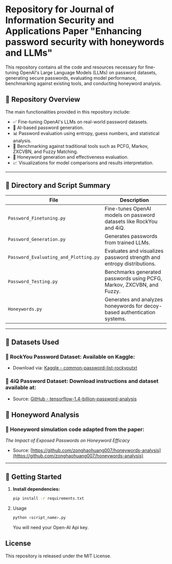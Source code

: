 # Repository for Journal of Information Security and Applications Paper "Enhancing password security with honeywords and LLMs"

This repository contains all the code and resources necessary for fine-tuning OpenAI's Large Language Models (LLMs) on password datasets, generating secure passwords, evaluating model performance, benchmarking against existing tools, and conducting honeyword analysis.


## 📌 Repository Overview

The main functionalities provided in this repository include:

- ✅ Fine-tuning OpenAI's LLMs on real-world password datasets.
- 🔐 AI-based password generation.
- 📊 Password evaluation using entropy, guess numbers, and statistical analysis.
- 🧪 Benchmarking against traditional tools such as PCFG, Markov, ZXCVBN, and Fuzzy Matching.
- 🐝 Honeyword generation and effectiveness evaluation.
- 📈 Visualizations for model comparisons and results interpretation.

---

## 📁 Directory and Script Summary

| File                                | Description                                                                 |
|-------------------------------------|-----------------------------------------------------------------------------|
| `Password_Finetuning.py`           | Fine-tunes OpenAI models on password datasets like RockYou and 4iQ.        |
| `Password_Generation.py`           | Generates passwords from trained LLMs.                                     |
| `Password_Evaluating_and_Plotting.py` | Evaluates and visualizes password strength and entropy distributions.   |
| `Password_Testing.py`              | Benchmarks generated passwords using PCFG, Markov, ZXCVBN, and Fuzzy.     |
| `Honeywords.py`                    | Generates and analyzes honeywords for decoy-based authentication systems.  |

---

## 📂 Datasets Used

### 📌 RockYou Password Dataset: Available on Kaggle:

- Download via: [Kaggle - common-password-list-rockyoutxt](https://www.kaggle.com/datasets/wjburns/common-password-list-rockyoutxt)

### 📌 4iQ Password Dataset: Download instructions and dataset available at:

- Source: [GitHub - tensorflow-1.4-billion-password-analysis](https://github.com/philipperemy/tensorflow-1.4-billion-password-analysis)

## 📂 Honeyword Analysis

### 📌 Honeyword simulation code adapted from the paper:  
  *The Impact of Exposed Passwords on Honeyword Efficacy*  
 - Source: [https://github.com/zonghaohuang007/honeywords-analysis](https://github.com/zonghaohuang007/honeywords-analysis)

---

## 🚀 Getting Started

1. **Install dependencies:**
   ```bash
   pip install -r requirements.txt
   ```
2. Usage
   ```bash
   python <script_name>.py
   ```
   You will need your Open-AI Api key.

## License
This repository is released under the MIT License.
